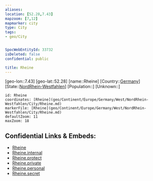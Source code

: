 ```yaml
---
aliases: 
location: [52.28,7.43]
mapzoom: [7,12] 
mapmarker: city 
type: City
tags:
- geo/City


SpocWebEntityId: 33732
isDeleted: false
confidential: public

title: Rheine
---
```

[geo-lon::7.43]
[geo-lat::52.28]
[name::Rheine]
[Country::[Germany](geo/Continent/Europe/Germany.md)]
[State::[NordRhein-Westfahlen](NordRhein-Westfahlen)]
[Population::]
[Unknown::]


```leaflet
id: Rheine
coordinates: [Rheine](geo/Continent/Europe/Germany/West/NordRhein-Westfahlen/City/Rheine.md)
markerFile: [Rheine](geo/Continent/Europe/Germany/West/NordRhein-Westfahlen/City/Rheine.md)
defaultZoom: 11 
maxZoom: 18
```


## Confidential Links & Embeds: 
- [Rheine](../../../../../../../../_public/geo/Continent/Europe/Germany/West/NordRhein-Westfahlen/City/Rheine.md) 
- [Rheine.internal](../../../../../../../../_internal/geo/Continent/Europe/Germany/West/NordRhein-Westfahlen/City/Rheine.internal.md) 
- [Rheine.protect](../../../../../../../../_protect/geo/Continent/Europe/Germany/West/NordRhein-Westfahlen/City/Rheine.protect.md) 
- [Rheine.private](../../../../../../../../_private/geo/Continent/Europe/Germany/West/NordRhein-Westfahlen/City/Rheine.private.md) 
- [Rheine.personal](../../../../../../../../_personal/geo/Continent/Europe/Germany/West/NordRhein-Westfahlen/City/Rheine.personal.md) 
- [Rheine.secret](../../../../../../../../_secret/geo/Continent/Europe/Germany/West/NordRhein-Westfahlen/City/Rheine.secret.md) 
